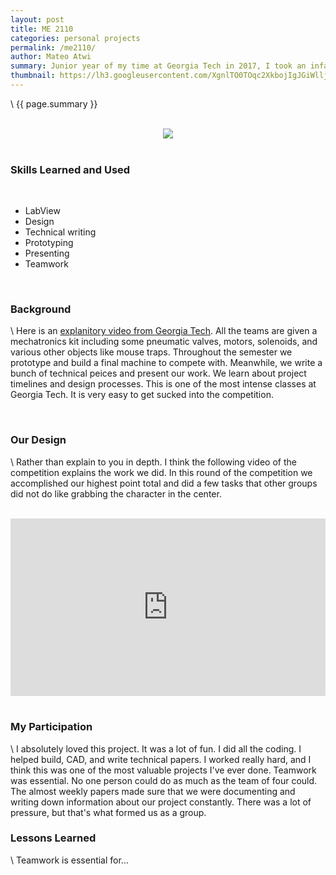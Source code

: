 ```yaml
---
layout: post
title: ME 2110
categories: personal projects
permalink: /me2110/
author: Mateo Atwi
summary: Junior year of my time at Georgia Tech in 2017, I took an infamous class called ME 2110 (Creative Decisions and Design). This class is infamous because it culminates in a competition between the teams of 3 or 4. Each team builds and programs a mechatronics robot to compete in an arena with 3 other teams. There are several different ways to gain or lose points, and the objective is to get the highest score. I highlight this as one of my projects because it was formative for my engineering experience. My team placed in the top 20 of seventy teams. This class was one of funnest and toughest classes I've taken.
thumbnail: https://lh3.googleusercontent.com/XgnlTO0TOqc2XkbojIgJGiWlljRrYbKPsVHWPgnQ0pL4pj_ZmkvTXuPzK56l7XAZ1zZnNJWbgjeKa7-jUQTAHsZ3xxIPtmBTGmsufes_QMRWgFTybjdXyu1LaxMkXjkLS0Yhpx-_bgU=w2400
---
```


\\
{{ page.summary }}

<br>

<div class="separator" style="clear: both; text-align: center;">
<a href='https://photos.app.goo.gl/J7gVR5CPtin47szE7'><img src='https://lh3.googleusercontent.com/XgnlTO0TOqc2XkbojIgJGiWlljRrYbKPsVHWPgnQ0pL4pj_ZmkvTXuPzK56l7XAZ1zZnNJWbgjeKa7-jUQTAHsZ3xxIPtmBTGmsufes_QMRWgFTybjdXyu1LaxMkXjkLS0Yhpx-_bgU=w2400' style="max-width: 49%; position: relative;"/></a>
</div>

<br>

### Skills Learned and Used

<br>

* LabView
* Design
* Technical writing
* Prototyping
* Presenting
* Teamwork

<br>

### Background

\\
Here is an [explanitory video from Georgia Tech](https://www.youtube.com/watch?v=iS1xqo3VCAA). All the teams are given a mechatronics kit including some pneumatic valves, motors, solenoids, and various other objects like mouse traps. Throughout the semester we prototype and build a final machine to compete with. Meanwhile, we write a bunch of technical peices and present our work. We learn about project timelines and design processes. This is one of the most intense classes at Georgia Tech. It is very easy to get sucked into the competition.

<br>

### Our Design

\\
Rather than explain to you in depth. I think the following video of the competition explains the work we did. In this round of the competition we accomplished our highest point total and did a few tasks that other groups did not do like grabbing the character in the center.

<br>
<div class="container" style="position: relative; width: 100%; height: 0; padding-bottom: 56.25%;">
<iframe src="https://www.youtube.com/embed/MukhViVJfMY" 
frameborder="0" allowfullscreen class="video" style="position: absolute; top: 0; left: 0; width: 100%; height: 100%;"></iframe>
</div>

<br>

### My Participation

\\
I absolutely loved this project. It was a lot of fun. I did all the coding. I helped build, CAD, and write technical papers. I worked really hard, and I think this was one of the most valuable projects I've ever done. Teamwork was essential. No one person could do as much as the team of four could. The almost weekly papers made sure that we were documenting and writing down information about our project constantly. There was a lot of pressure, but that's what formed us as a group.

### Lessons Learned

\\
Teamwork is essential for...